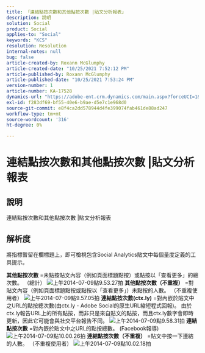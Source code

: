 ```yaml
---
title: 「連結點按次數和其他點按次數 |貼文分析報表」
description: 說明
solution: Social
product: Social
applies-to: "Social"
keywords: "KCS"
resolution: Resolution
internal-notes: null
bug: false
article-created-by: Roxann McGlumphy
article-created-date: "10/25/2021 7:52:12 PM"
article-published-by: Roxann McGlumphy
article-published-date: "10/25/2021 7:53:24 PM"
version-number: 1
article-number: KA-17528
dynamics-url: "https://adobe-ent.crm.dynamics.com/main.aspx?forceUCI=1&pagetype=entityrecord&etn=knowledgearticle&id=4a6c960a-cd35-ec11-b6e6-000d3a3485ea"
exl-id: f283df69-bf55-40e6-b9ae-d5e7c1e968d0
source-git-commit: e8f4ca2dd578944d4fe399074fab461de88ad247
workflow-type: tm+mt
source-wordcount: '316'
ht-degree: 0%

---
```


# 連結點按次數和其他點按次數 |貼文分析報表

## 說明

連結點按次數和其他點按次數 |貼文分析報表

## 解析度


將指標暫留在欄標題上，即可檢視包含Social Analytics貼文中每個量度定義的工具提示。

<b>其他點按次數</b> =未點按貼文內容（例如頁面標題點按）或點按以「查看更多」的總次數。 （總計）
![上午2014-07-09點9.53.27拍](https://helpx.adobe.com/content/dam/help/en/social/kb/link-clicks-click-definitions/jcr%3acontent/main-pars/image/Screen%20Shot%202014-07-09%20at%209.53.27%20AM.png "上午2014-07-09點9.53.27拍")
<b>其他點按次數（不重複）</b> =對貼文內容（例如頁面標題點按或點按以「查看更多」）未點按的人數。 （不重複使用者）
![上午2014-07-09點9.57.05拍](https://helpx.adobe.com/content/dam/help/en/social/kb/link-clicks-click-definitions/jcr%3acontent/main-pars/image_0/Screen%20Shot%202014-07-09%20at%209.57.05%20AM.png "上午2014-07-09點9.57.05拍")
<b>連結點按次數(ctx.ly)</b> =對內嵌於貼文中之URL的點按總次數(由ctx.ly - Adobe Social的原生URL縮短程式回報)。 由於ctx.ly報告URL上的所有點按，而非只是來自貼文的點按，而且ctx.ly數字會即時更新，因此它可能會與社交平台報告不同。
![上午2014-07-09點9.58.31拍](https://helpx.adobe.com/content/dam/help/en/social/kb/link-clicks-click-definitions/jcr%3acontent/main-pars/image_1/Screen%20Shot%202014-07-09%20at%209.58.31%20AM.png "上午2014-07-09點9.58.31拍")
<b>連結點按次數</b> =對內嵌於貼文中之URL的點按總數。 (Facebook報導)
![上午2014-07-09點10.00.26拍](https://helpx.adobe.com/content/dam/help/en/social/kb/link-clicks-click-definitions/jcr%3acontent/main-pars/image_2/Screen%20Shot%202014-07-09%20at%2010.00.26%20AM.png "上午2014-07-09點10.00.26拍")
<b>連結點按次數（不重複）</b> =貼文中按一下連結的人數。 （不重複使用者）
![上午2014-07-09點10.02.18拍](https://helpx.adobe.com/content/dam/help/en/social/kb/link-clicks-click-definitions/jcr%3acontent/main-pars/image_3/Screen%20Shot%202014-07-09%20at%2010.02.18%20AM.png "上午2014-07-09點10.02.18拍")
